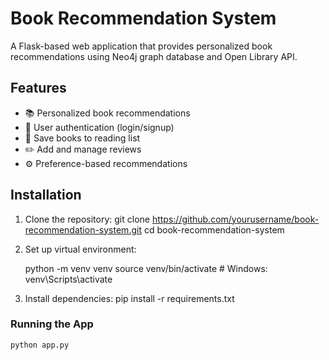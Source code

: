 # Book Recommendation System

A Flask-based web application that provides personalized book recommendations using Neo4j graph database and Open Library API.

## Features

- 📚 Personalized book recommendations
- 🔐 User authentication (login/signup)
- 💾 Save books to reading list
- ✏️ Add and manage reviews
- ⚙️ Preference-based recommendations

## Installation

1. Clone the repository:
   git clone https://github.com/yourusername/book-recommendation-system.git
   cd book-recommendation-system

2. Set up virtual environment:

    python -m venv venv
    source venv/bin/activate  # Windows: venv\Scripts\activate

3. Install dependencies:
    pip install -r requirements.txt

### Running the App
    python app.py 

